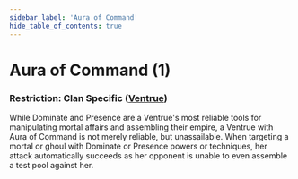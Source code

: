 ```yaml
---
sidebar_label: 'Aura of Command'
hide_table_of_contents: true
---
```


# Aura of Command (1)

### Restriction: Clan Specific ([Ventrue](../Clans/Ventrue))

While Dominate and Presence are a Ventrue's most reliable tools for manipulating mortal affairs and assembling their empire, a Ventrue with Aura of Command is not merely reliable, but unassailable. When targeting a mortal or ghoul with Dominate or Presence powers or techniques, her attack automatically succeeds as her opponent is unable to even assemble a test pool against her.
